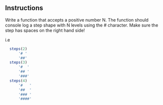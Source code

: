 ## Instructions
Write a function that accepts a positive number N.
The function should console log a step shape with
N levels using the # character. Make sure the step
has spaces on the right hand side!

i.e
``` js
  steps(2)
      '# '
      '##'
  steps(3)
      '#  '
      '## '
      '###'
  steps(4)
      '#   '
      '##  '
      '### '
      '####'
```
